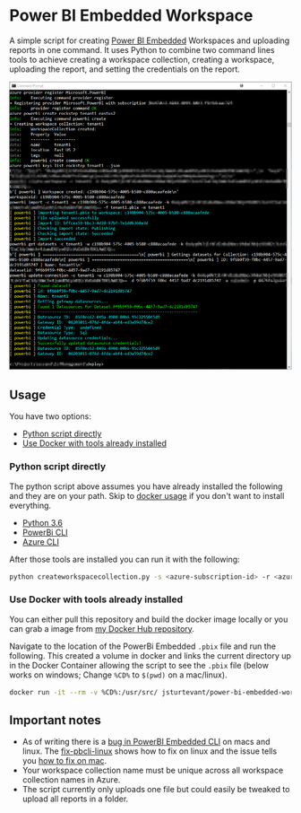 # Power BI Embedded Workspace
A simple script for creating [Power BI Embedded](https://azure.microsoft.com/en-us/services/power-bi-embedded/) Workspaces and uploading reports in one command.  It uses Python to combine two command lines tools to achieve creating a workspace collection, creating a workspace, uploading the report, and setting the credentials on the report.

![image of tool working](images/powerbi-script-run.png)

## Usage
You have two options:

- [Python script directly](#python-script-directly)
- [Use Docker with tools already installed](#use-docker-with-tools-already-installed)

### Python script directly
The python script above assumes you have already installed the following and they are on your path.  Skip to [docker usage](#use-docker-with-tools-already-installed) if you don't want to install everything.

- [Python 3.6](https://www.python.org/downloads/)
- [PowerBi CLI](https://github.com/Microsoft/PowerBI-Cli)
- [Azure CLI](https://docs.microsoft.com/en-us/azure/xplat-cli-install)  

After those tools are installed you can run it with the following:

```bash
python createworkspacecollection.py -s <azure-subscription-id> -r <azure-resource-group> -w <workspace-collection-name> -l <azure-location> -f <path-to-pbix-file> -n <datasource-name> -u <datasource-username> -p <datasource-password>
```

### Use Docker with tools already installed
You can either pull this repository and build the docker image locally or you can grab a image from [my Docker Hub repository](https://hub.docker.com/r/jsturtevant/power-bi-embedded-workspace-script/).

Navigate to the location of the PowerBi Embedded ```.pbix``` file and run the following.  This created a volume in docker and links the current directory up in the Docker Container allowing the script to see the ```.pbix``` file (below works on windows; Change ```%CD%``` to ```$(pwd)``` on a mac/linux).

```bash
docker run -it --rm -v %CD%:/usr/src/ jsturtevant/power-bi-embedded-workspace-script python createworkspacecollection.py -s <azure-subscription-id> -r <azure-resource-group> -w <workspace-collection-name> -l <azure-location> -f <path-to-pbix-file> -n <datasource-name> -u <datasource-username> -p <datasource-password>
```

## Important notes

- As of writing there is a [bug in PowerBI Embedded CLI](https://github.com/Microsoft/PowerBI-Cli/issues/5) on macs and linux.  The [fix-pbcli-linux](https://github.com/jsturtevant/power-bi-embedded-workspace-script/blob/master/fix-pbcli-linux.sh) shows how to fix on linux and the issue tells you [how to fix on mac](https://github.com/Microsoft/PowerBI-Cli/issues/5).
- Your workspace collection name must be unique across all workspace collection names in Azure.
- The script currently only uploads one file but could easily be tweaked to upload all reports in a folder.
